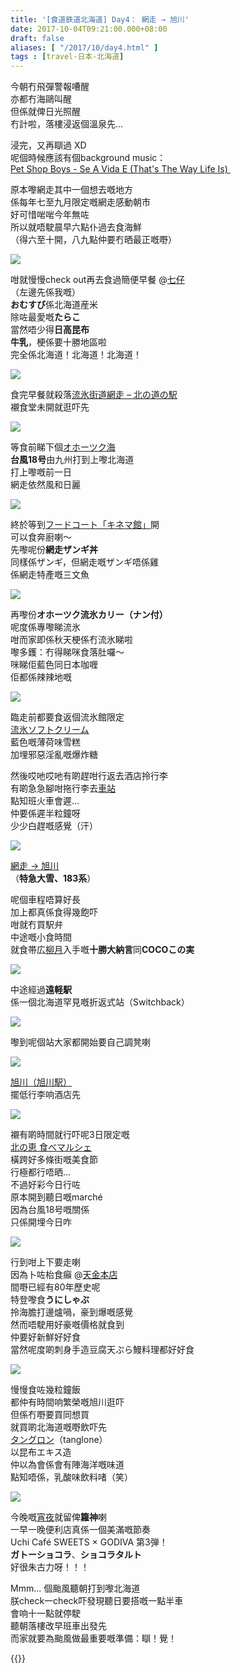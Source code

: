 ```yaml
---
title: '[食道鉄道北海道] Day4： 網走 → 旭川'
date: 2017-10-04T09:21:00.000+08:00
draft: false
aliases: [ "/2017/10/day4.html" ]
tags : [travel-日本-北海道]
---
```


今朝冇飛彈警報嘈醒  
亦都冇海鷗叫醒  
但係就俾日光照醒  
冇計啦，落樓浸返個溫泉先...  
  
浸完，又再瞓過 XD  
呢個時候應該有個background music：  
[Pet Shop Boys - Se A Vida E (That's The Way Life Is) ](https://www.youtube.com/watch?v=rLV52d7J8rA)  
  
原本嚟網走其中一個想去嘅地方  
係每年七至九月限定嘅網走感動朝市  
好可惜啱啱今年無咗  
所以就唔駛晨早六點仆過去食海鮮  
（得六至十開，八九點仲要冇晒最正嘅嘢）  

![](/images/hokkaido4a.jpg)

咁就慢慢check out再去食過簡便早餐 @[七仔](https://hidie.net/hokkaido4a/)  
（左邊先係我嘅）  
**おむすび**係北海道産米  
除咗最愛嘅**たらこ**  
當然唔少得**日高昆布**  
**牛乳**，梗係要十勝地區啦  
完全係北海道！北海道！北海道！  

![](/images/hokkaido4b.jpg)

食完早餐就殺落[流氷街道網走 – 北の道の駅](https://hidie.net/hokkaido4b/)  
襯食堂未開就逛吓先  

![](/images/hokkaido4c.jpg)

等食前睇下個[オホーツク海](https://hidie.net/hokkaido4c/)  
**台風18号**由九州打到上嚟北海道  
打上嚟嘅前一日  
網走依然風和日麗  

![](/images/hokkaido4d3.jpg)

終於等到[フードコート「キネマ館」](https://hidie.net/hokkaido4d/)開  
可以食奔廚喇～  
先嚟呢份**網走ザンギ丼**  
同樣係ザンギ，但網走嘅ザンギ唔係雞  
係網走特產嘅三文魚  

![](/images/hokkaido4d5.jpg)

再嚟份**オホーツク流氷カリー（ナン付）**  
呢度係專嚟睇流氷  
咁而家即係秋天梗係冇流氷睇啦  
嚟多鑊：冇得睇咪食落肚囉～  
咪睇佢藍色同日本咖喱  
佢都係辣辣地嘅  

![](/images/hokkaido4e.jpg)

臨走前都要食返個流氷館限定  
[流氷ソフトクリーム](https://hidie.net/hokkaido4e/)  
藍色嘅薄荷味雪糕  
加埋邪惡淫亂嘅爆炸糖  
  
然後哎吔哎吔有啲趕咁行返去酒店拎行李  
有啲急急腳咁拖行李去[車站](https://hidie.net/hokkaido4f/)  
點知班火車會遲...  
仲要係遲半粒鐘呀  
少少白趕嘅感覺（汗）  

![](/images/hokkaido4g.jpg)

[網走 → 旭川](https://hidie.net/hokkaido4g/)  
（**特急大雪、183系**）  
  
呢個車程唔算好長  
加上都真係食得幾飽吓  
咁就冇買駅弁  
中途嘅小食時間  
就食帯広[柳月](https://hidie.net/hokkaido2i/)入手嘅**十勝大納言**同**COCOこの実**  

![](/images/hokkaido4g3.jpg)

中途經過**遠軽駅**  
係一個北海道罕見嘅折返式站（Switchback）  

![](/images/hokkaido4g4.jpg)

嚟到呢個站大家都開始要自己調凳喇  

![](/images/hokkaido4h.jpg)

[旭川（旭川駅）](https://hidie.net/hokkaido4h/)  
擺低行李响酒店先  

![](/images/hokkaido4i.jpg)

襯有啲時間就行吓呢3日限定嘅  
[北の恵 食べマルシェ](https://hidie.net/hokkaido4i/)  
橫跨好多條街嘅美食節  
行極都行唔晒...  
不過好彩今日行咗  
原本開到聽日嘅marché  
因為台風18号嘅關係  
只係開埋今日咋  

![](/images/hokkaido4j.jpg)

行到咁上下要走喇  
因為卜咗枱食癲 @[天金本店](https://hidie.net/hokkaido4j/)  
間嘢已經有80年歷史呢  
特登嚟食**うにしゃぶ**  
拎海膽打邊爐喎，豪到爆嘅感覺  
然而唔駛用好豪嘅價格就食到  
仲要好新鮮好好食  
當然呢度啲刺身手造豆腐天ぷら鰻料理都好好食  
  

[![](https://c1.staticflickr.com/5/4485/37374861642_d12bcd1cdf_z.jpg)](https://c1.staticflickr.com/5/4485/37374861642_d12bcd1cdf_z.jpg)

慢慢食咗幾粒鐘飯  
都仲有時間响繁榮嘅旭川逛吓  
但係冇嘢要買同想買  
就買啲北海道嘅嘢飲吓先  
[タングロン](https://hidie.net/hokkaido4k/)（tanglone）  
以昆布エキス造  
仲以為會係會有陣海洋嘅味道  
點知唔係，乳酸味飲料啫（笑）  

[![](https://c1.staticflickr.com/5/4374/36696674224_53eff16f24_z.jpg)](https://c1.staticflickr.com/5/4374/36696674224_53eff16f24_z.jpg)

今晚嘅[宵夜](https://hidie.net/hokkaido4l/)就留俾**籮神**喇  
一早一晚便利店真係一個美滿嘅節奏  
Uchi Café SWEETS × GODIVA 第3弾！  
**ガトーショコラ**、**ショコラタルト**  
好很朱古力呀！！！  
  
  
Mmm... 個颱風聽朝打到嚟北海道  
朕check一check吓發現聽日要搭嘅一點半車  
會响十一點就停駛  
聽朝落樓改早班車出發先  
而家就要為颱風做最重要嘅準備：瞓！覺！  
  
  
{{<hokkaido>}}
